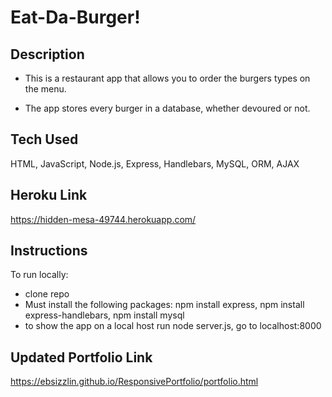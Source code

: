 # Eat-Da-Burger!

## Description

- This is a restaurant app that allows you to order the burgers types on the menu.  

- The app stores every burger in a database, whether devoured or not.

## Tech Used

HTML, JavaScript, Node.js, Express, Handlebars, MySQL, ORM, AJAX

## Heroku Link

https://hidden-mesa-49744.herokuapp.com/

## Instructions

To run locally:

- clone repo
- Must install the following packages: npm install express, npm install express-handlebars, npm install mysql
- to show the app on a local host run node server.js, go to localhost:8000



## Updated Portfolio Link

https://ebsizzlin.github.io/ResponsivePortfolio/portfolio.html






